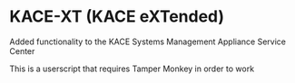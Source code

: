 # KACE-XT (KACE eXTended)
Added functionality to the KACE Systems Management Appliance Service Center

This is a userscript that requires Tamper Monkey in order to work
